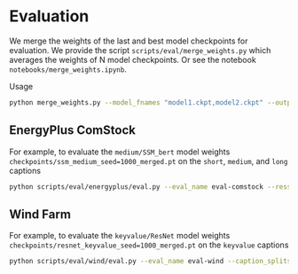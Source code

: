# Evaluation

We merge the weights of the last and best model checkpoints for evaluation. We provide the script `scripts/eval/merge_weights.py` which averages the weights of N model checkpoints. Or see the notebook `notebooks/merge_weights.ipynb`.

Usage

```bash 
python merge_weights.py --model_fnames "model1.ckpt,model2.ckpt" --output "merged.ckpt" --ckpt_dir "path/to/checkpoints"
```

## EnergyPlus ComStock 

For example, to evaluate the `medium/SSM_bert` model weights `checkpoints/ssm_medium_seed=1000_merged.pt` on the `short`, `medium`, and `long` captions

```bash
python scripts/eval/energyplus/eval.py --eval_name eval-comstock --resstock_comstock comstock --caption_splits short,medium,long --model medium/SSM_bert --ckpt_dir path/to/checkpoints --model_fnames ssm_medium_seed=1000_merged.pt`
```

## Wind Farm

For example, to evaluate the `keyvalue/ResNet` model weights `checkpoints/resnet_keyvalue_seed=1000_merged.pt` on the `keyvalue` captions


```bash
python scripts/eval/wind/eval.py --eval_name eval-wind --caption_splits keyvalue --model keyvalue/ResNet --ckpt_dir path/to/checkpoints --model_fnames resnet_keyvalue_seed=1000_merged.pt
```